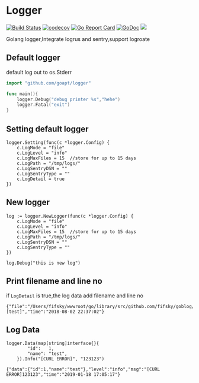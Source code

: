 # Logger
<a href="https://travis-ci.org/goapt/logger"><img src="https://travis-ci.org/goapt/logger.svg" alt="Build Status"></a>
<a href="https://codecov.io/gh/goapt/logger"><img src="https://codecov.io/gh/goapt/logger/branch/master/graph/badge.svg" alt="codecov"></a>
<a href="https://goreportcard.com/report/github.com/goapt/logger"><img src="https://goreportcard.com/badge/github.com/goapt/logger" alt="Go Report Card
"></a>
<a href="https://godoc.org/github.com/goapt/logger"><img src="https://godoc.org/github.com/goapt/logger?status.svg" alt="GoDoc"></a>
<a href="https://opensource.org/licenses/mit-license.php" rel="nofollow"><img src="https://badges.frapsoft.com/os/mit/mit.svg?v=103"></a>
</p>


Golang logger,Integrate logrus and sentry,support logroate

## Default logger

default log out to os.Stderr

```go
import "github.com/goapt/logger"

func main(){
    logger.Debug("debug printer %s","hehe")
    logger.Fatal("exit")
}
```

## Setting default logger
```
logger.Setting(func(c *logger.Config) {
    c.LogMode = "file"
    c.LogLevel = "info"
    c.LogMaxFiles = 15  //store for up to 15 days
    c.LogPath = "/tmp/logs/"
    c.LogSentryDSN = ""
    c.LogSentryType = ""
    c.LogDetail = true
})
```

## New logger

```
log := logger.NewLogger(func(c *logger.Config) {
    c.LogMode = "file"
    c.LogLevel = "info"
    c.LogMaxFiles = 15  //store for up to 15 days
    c.LogPath = "/tmp/logs/"
    c.LogSentryDSN = ""
    c.LogSentryType = ""
})

log.Debug("this is new log")
```

## Print filename and line no

if `LogDetail` is true,the log data add filename and line no

```
{"file":"/Users/fifsky/wwwroot/go/library/src/github.com/fifsky/goblog/handler/index.go","func":"handler.IndexGet","level":"debug","line":16,"msg":"[test]","time":"2018-08-02 22:37:02"}
```

## Log Data

```
logger.Data(map[string]interface{}{
		"id":   1,
		"name": "test",
	}).Info("[CURL ERROR]", "123123")
```

```
{"data":{"id":1,"name":"test"},"level":"info","msg":"[CURL ERROR]123123","time":"2019-01-18 17:05:17"}
```